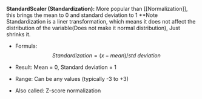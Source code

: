 **StandardScaler (Standardization):**
More popular than [[Normalization]], this brings the mean to 0 and standard deviation to 1
**Note Standardization is a liner transformation, which means it does not affect the distribution of the variable(Does not make it normal distribution), Just shrinks it.

- Formula: 
$$
Standardization = (x - mean) / std\ deviation
$$

- Result: Mean = 0, Standard deviation = 1
- Range: Can be any values (typically -3 to +3)
- Also called: Z-score normalization